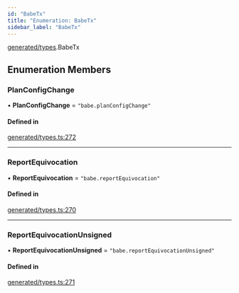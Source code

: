 ```yaml
---
id: "BabeTx"
title: "Enumeration: BabeTx"
sidebar_label: "BabeTx"
---
```


[generated/types](../../../../modules/Generated/Types/Types.md).BabeTx

## Enumeration Members

### PlanConfigChange

• **PlanConfigChange** = ``"babe.planConfigChange"``

#### Defined in

[generated/types.ts:272](https://github.com/PolymeshAssociation/polymesh-sdk/blob/5a778578/src/generated/types.ts#L272)

___

### ReportEquivocation

• **ReportEquivocation** = ``"babe.reportEquivocation"``

#### Defined in

[generated/types.ts:270](https://github.com/PolymeshAssociation/polymesh-sdk/blob/5a778578/src/generated/types.ts#L270)

___

### ReportEquivocationUnsigned

• **ReportEquivocationUnsigned** = ``"babe.reportEquivocationUnsigned"``

#### Defined in

[generated/types.ts:271](https://github.com/PolymeshAssociation/polymesh-sdk/blob/5a778578/src/generated/types.ts#L271)
